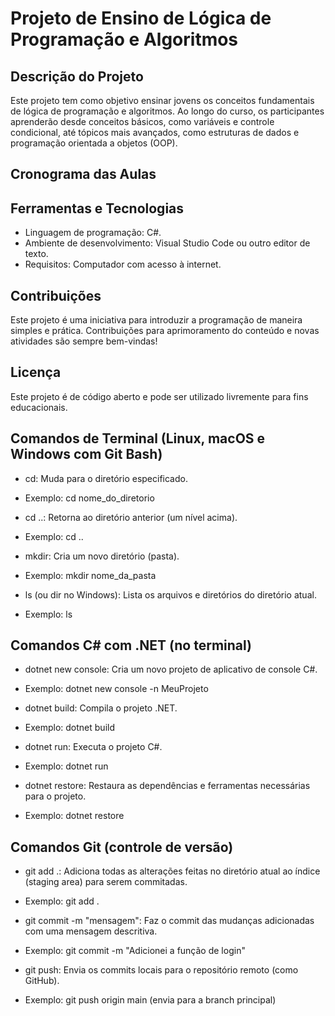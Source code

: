 # Projeto de Ensino de Lógica de Programação e Algoritmos

## Descrição do Projeto
Este projeto tem como objetivo ensinar jovens os conceitos fundamentais de lógica de programação e algoritmos. Ao longo do curso, os participantes aprenderão desde conceitos básicos, como variáveis e controle condicional, até tópicos mais avançados, como estruturas de dados e programação orientada a objetos (OOP).

## Cronograma das Aulas

## Ferramentas e Tecnologias
- Linguagem de programação: C#.  
- Ambiente de desenvolvimento: Visual Studio Code ou outro editor de texto.  
- Requisitos: Computador com acesso à internet.

## Contribuições
Este projeto é uma iniciativa para introduzir a programação de maneira simples e prática. 
Contribuições para aprimoramento do conteúdo e novas atividades são sempre bem-vindas!

## Licença
Este projeto é de código aberto e pode ser utilizado livremente para fins educacionais.


## Comandos de Terminal (Linux, macOS e Windows com Git Bash)

- cd: Muda para o diretório especificado.
- Exemplo: cd nome_do_diretorio

- cd ..: Retorna ao diretório anterior (um nível acima).
- Exemplo: cd ..

- mkdir: Cria um novo diretório (pasta).
- Exemplo: mkdir nome_da_pasta

- ls (ou dir no Windows): Lista os arquivos e diretórios do diretório atual.
- Exemplo: ls

## Comandos C# com .NET (no terminal)

- dotnet new console: Cria um novo projeto de aplicativo de console C#.
- Exemplo: dotnet new console -n MeuProjeto

- dotnet build: Compila o projeto .NET.
- Exemplo: dotnet build

- dotnet run: Executa o projeto C#.
- Exemplo: dotnet run

- dotnet restore: Restaura as dependências e ferramentas necessárias para o projeto.
- Exemplo: dotnet restore

## Comandos Git (controle de versão)
- git add .: Adiciona todas as alterações feitas no diretório atual ao índice (staging area) para serem commitadas.
- Exemplo: git add .

- git commit -m "mensagem": Faz o commit das mudanças adicionadas com uma mensagem descritiva.
- Exemplo: git commit -m "Adicionei a função de login"

- git push: Envia os commits locais para o repositório remoto (como GitHub).
- Exemplo: git push origin main (envia para a branch principal)
